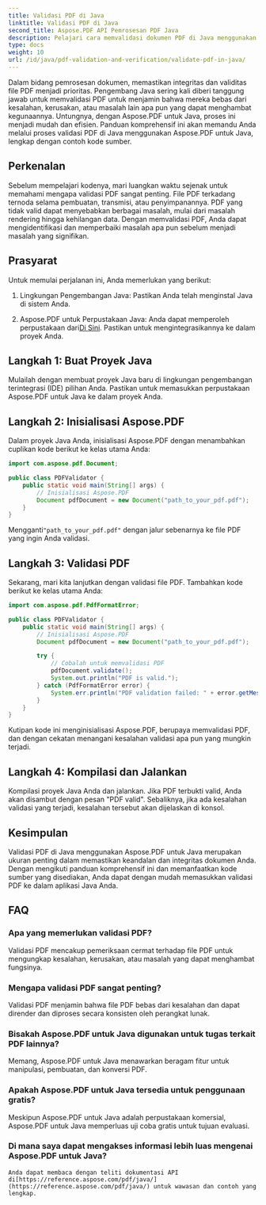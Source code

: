 ```yaml
---
title: Validasi PDF di Java
linktitle: Validasi PDF di Java
second_title: Aspose.PDF API Pemrosesan PDF Java
description: Pelajari cara memvalidasi dokumen PDF di Java menggunakan Aspose.PDF, memastikan integritas dan kepatuhan file PDF Anda.
type: docs
weight: 10
url: /id/java/pdf-validation-and-verification/validate-pdf-in-java/
---
```


Dalam bidang pemrosesan dokumen, memastikan integritas dan validitas file PDF menjadi prioritas. Pengembang Java sering kali diberi tanggung jawab untuk memvalidasi PDF untuk menjamin bahwa mereka bebas dari kesalahan, kerusakan, atau masalah lain apa pun yang dapat menghambat kegunaannya. Untungnya, dengan Aspose.PDF untuk Java, proses ini menjadi mudah dan efisien. Panduan komprehensif ini akan memandu Anda melalui proses validasi PDF di Java menggunakan Aspose.PDF untuk Java, lengkap dengan contoh kode sumber.

## Perkenalan

Sebelum mempelajari kodenya, mari luangkan waktu sejenak untuk memahami mengapa validasi PDF sangat penting. File PDF terkadang ternoda selama pembuatan, transmisi, atau penyimpanannya. PDF yang tidak valid dapat menyebabkan berbagai masalah, mulai dari masalah rendering hingga kehilangan data. Dengan memvalidasi PDF, Anda dapat mengidentifikasi dan memperbaiki masalah apa pun sebelum menjadi masalah yang signifikan.

## Prasyarat

Untuk memulai perjalanan ini, Anda memerlukan yang berikut:

1. Lingkungan Pengembangan Java: Pastikan Anda telah menginstal Java di sistem Anda.

2.  Aspose.PDF untuk Perpustakaan Java: Anda dapat memperoleh perpustakaan dari[Di Sini](https://releases.aspose.com/pdf/java/). Pastikan untuk mengintegrasikannya ke dalam proyek Anda.

## Langkah 1: Buat Proyek Java

Mulailah dengan membuat proyek Java baru di lingkungan pengembangan terintegrasi (IDE) pilihan Anda. Pastikan untuk memasukkan perpustakaan Aspose.PDF untuk Java ke dalam proyek Anda.

## Langkah 2: Inisialisasi Aspose.PDF

Dalam proyek Java Anda, inisialisasi Aspose.PDF dengan menambahkan cuplikan kode berikut ke kelas utama Anda:

```java
import com.aspose.pdf.Document;

public class PDFValidator {
    public static void main(String[] args) {
        // Inisialisasi Aspose.PDF
        Document pdfDocument = new Document("path_to_your_pdf.pdf");
    }
}
```

 Mengganti`"path_to_your_pdf.pdf"` dengan jalur sebenarnya ke file PDF yang ingin Anda validasi.

## Langkah 3: Validasi PDF

Sekarang, mari kita lanjutkan dengan validasi file PDF. Tambahkan kode berikut ke kelas utama Anda:

```java
import com.aspose.pdf.PdfFormatError;

public class PDFValidator {
    public static void main(String[] args) {
        // Inisialisasi Aspose.PDF
        Document pdfDocument = new Document("path_to_your_pdf.pdf");

        try {
            // Cobalah untuk memvalidasi PDF
            pdfDocument.validate();
            System.out.println("PDF is valid.");
        } catch (PdfFormatError error) {
            System.err.println("PDF validation failed: " + error.getMessage());
        }
    }
}
```

Kutipan kode ini menginisialisasi Aspose.PDF, berupaya memvalidasi PDF, dan dengan cekatan menangani kesalahan validasi apa pun yang mungkin terjadi.

## Langkah 4: Kompilasi dan Jalankan

Kompilasi proyek Java Anda dan jalankan. Jika PDF terbukti valid, Anda akan disambut dengan pesan "PDF valid". Sebaliknya, jika ada kesalahan validasi yang terjadi, kesalahan tersebut akan dijelaskan di konsol.

## Kesimpulan

Validasi PDF di Java menggunakan Aspose.PDF untuk Java merupakan ukuran penting dalam memastikan keandalan dan integritas dokumen Anda. Dengan mengikuti panduan komprehensif ini dan memanfaatkan kode sumber yang disediakan, Anda dapat dengan mudah memasukkan validasi PDF ke dalam aplikasi Java Anda.


## FAQ

### Apa yang memerlukan validasi PDF?
   Validasi PDF mencakup pemeriksaan cermat terhadap file PDF untuk mengungkap kesalahan, kerusakan, atau masalah yang dapat menghambat fungsinya.

### Mengapa validasi PDF sangat penting?
   Validasi PDF menjamin bahwa file PDF bebas dari kesalahan dan dapat dirender dan diproses secara konsisten oleh perangkat lunak.

### Bisakah Aspose.PDF untuk Java digunakan untuk tugas terkait PDF lainnya?
   Memang, Aspose.PDF untuk Java menawarkan beragam fitur untuk manipulasi, pembuatan, dan konversi PDF.

### Apakah Aspose.PDF untuk Java tersedia untuk penggunaan gratis?
   Meskipun Aspose.PDF untuk Java adalah perpustakaan komersial, Aspose.PDF untuk Java memperluas uji coba gratis untuk tujuan evaluasi.

### Di mana saya dapat mengakses informasi lebih luas mengenai Aspose.PDF untuk Java?
    Anda dapat membaca dengan teliti dokumentasi API di[https://reference.aspose.com/pdf/java/](https://reference.aspose.com/pdf/java/) untuk wawasan dan contoh yang lengkap.